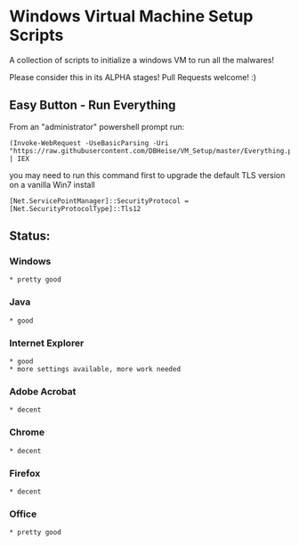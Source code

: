# Windows Virtual Machine Setup Scripts
A collection of scripts to initialize a windows VM to run all the malwares!

Please consider this in its ALPHA stages! Pull Requests welcome! :)
## Easy Button - Run Everything
From an "administrator" powershell prompt run:
```
(Invoke-WebRequest -UseBasicParsing -Uri "https://raw.githubusercontent.com/DBHeise/VM_Setup/master/Everything.ps1").Content | IEX
```

you may need to run this command first to upgrade the default TLS version on a vanilla Win7 install
```
[Net.ServicePointManager]::SecurityProtocol = [Net.SecurityProtocolType]::Tls12
```


## Status:
### Windows
    * pretty good
### Java
    * good
### Internet Explorer
    * good
    * more settings available, more work needed
### Adobe Acrobat
    * decent
### Chrome
    * decent
### Firefox
    * decent    
### Office
    * pretty good
